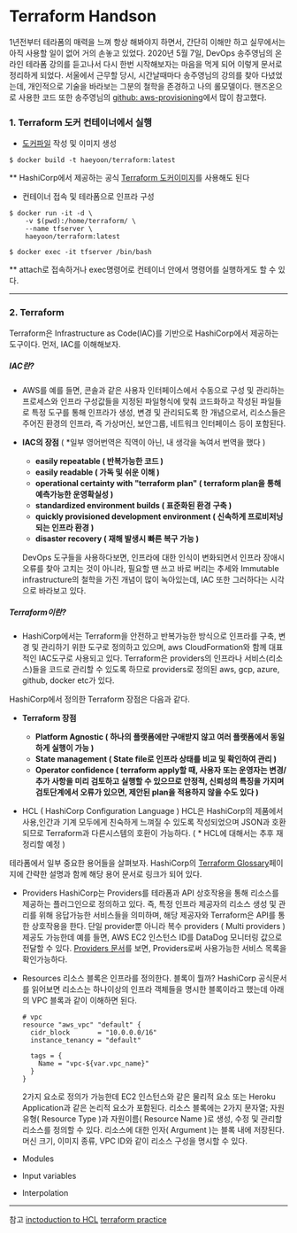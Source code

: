 # Terraform Handson
1년전부터 테라폼의 매력을 느껴 항상 해봐야지 하면서, 간단히 이해만 하고 실무에서는 아직 사용할 일이 없어 거의 손놓고 있었다.
2020년 5월 7일, DevOps 송주영님의 온라인 테라폼 강의를 듣고나서 다시 한번 시작해보자는 마음을 먹게 되어 이렇게 문서로 정리하게 되었다. 서울에서 근무할 당시, 시간날때마다 송주영님의 강의를 찾아 다녔었는데, 개인적으로 기술을 바라보는 그분의 철학을 존경하고 나의 롤모델이다.
핸즈온으로 사용한 코드 또한 송주영님의 [github: aws-provisioning](https://github.com/jupitersong/aws-provisioning)에서 많이 참고했다.

### 1. Terraform 도커 컨테이너에서 실행
- [도커파일](Dockerfile) 작성 및 이미지 생성
```
$ docker build -t haeyoon/terraform:latest
```
** HashiCorp에서 제공하는 공식 [Terraform 도커이미지](https://hub.docker.com/r/hashicorp/terraform/)를 사용해도 된다

- 컨테이너 접속 및 테라폼으로 인프라 구성
```
$ docker run -it -d \
    -v $(pwd):/home/terraform/ \
    --name tfserver \
    haeyoon/terraform:latest

$ docker exec -it tfserver /bin/bash
```
** attach로 접속하거나 exec명령어로 컨테이너 안에서 명령어를 실행하게도 할 수 있다.

---

### 2. Terraform

Terraform은 Infrastructure as Code(IAC)를 기반으로 HashiCorp에서 제공하는 도구이다. 먼저, IAC를 이해해보자.

##### IAC란?
- AWS를 예를 들면, 콘솔과 같은 사용자 인터페이스에서 수동으로 구성 및 관리하는 프로세스와 인프라 구성값들을 지정된 파일형식에 맞춰 코드화하고 작성된 파일들로 특정 도구를 통해 인프라가 생성, 변경 및 관리되도록 한 개념으로서, 리소스들은 주어진 환경의 인프라, 즉 가상머신, 보안그룹, 네트워크 인터페이스 등이 포함된다.


- __IAC의 장점__
( *일부 영어번역은 직역이 아닌, 내 생각을 녹여서 번역을 했다 )
    - __easily repeatable ( 반복가능한 코드 )__
    - __easily readable ( 가독 및 쉬운 이해 )__
    - __operational certainty with "terraform plan" ( terraform plan을 통해 예측가능한 운영확실성 )__
    - __standardized environment builds ( 표준화된 환경 구축 )__
    - __quickly provisioned development environment ( 신속하게 프로비저닝되는 인프라 환경 )__
    - __disaster recovery ( 재해 발생시 빠른 복구 가능 )__

    DevOps 도구들을 사용하다보면, 인프라에 대한 인식이 변화되면서 인프라 장애시 오류를 찾아 고치는 것이 아니라, 필요할 땐 쓰고 바로 버리는 추세와 Immutable infrastructure의 철학을 가진 개념이 많이 녹아있는데, IAC 또한 그러하다는 시각으로 바라보고 있다.

##### Terraform이란?

- HashiCorp에서는 Terraform을 안전하고 반복가능한 방식으로 인프라를 구축, 변경 및 관리하기 위한 도구로 정의하고 있으며, aws CloudFormation와 함께 대표적인 IAC도구로 사용되고 있다.
Terraform은 providers의 인프라나 서비스(리소스)들을 코드로 관리할 수 있도록 하므로 providers로 정의된 aws, gcp, azure, github, docker etc가 있다.

HashiCorp에서 정의한 Terraform 장점은 다음과 같다.
- __Terraform 장점__
    - __Platform Agnostic ( 하나의 플랫폼에만 구애받지 않고 여러 플랫폼에서 동일하게 실행이 가능 )__
    - __State management ( State file로 인프라 상태를 비교 및 확인하여 관리 )__
    - __Operator confidence ( terraform apply할 때, 사용자 또는 운영자는 변경/추가 사항을 미리 검토하고 실행할 수 있으므로 안정적, 신뢰성의 특징을 가지며 검토단계에서 오류가 있으면, 제안된 plan을 적용하지 않을 수도 있다 )__

- HCL ( HashiCorp Configuration Language )
    HCL은 HashiCorp의 제품에서 사용,인간과 기계 모두에게 친숙하게 느껴질 수 있도록 작성되었으며 JSON과 호환되므로 Terraform과 다른시스템의 호환이 가능하다.
    ( * HCL에 대해서는 추후 재 정리할 예정 )

테라폼에서 일부 중요한 용어들을 살펴보자. HashiCorp의 [Terraform Glossary](https://www.terraform.io/docs/glossary.html#policy)페이지에 간략한 설명과 함께 해당 용어 문서로 링크가 되어 있다.

- Providers
    HashiCorp는 Providers를 테라폼과 API 상호작용을 통해 리소스를 제공하는 플러그인으로 정의하고 있다. 즉, 특정 인프라 제공자의 리소스 생성 및 관리를 위해 응답가능한 서비스들을 의미하며, 해당 제공자와 Terraform은 API를 통한 상호작용을 한다. 단일 provider뿐 아니라 복수 providers ( Multi providers ) 제공도 가능한데 예를 들면, AWS EC2 인스턴스 ID를 DataDog 모니터링 값으로 전달할 수 있다.
    [Providers 문서](https://www.terraform.io/docs/providers/index.html)를 보면, Providers로써 사용가능한 서비스 목록을 확인가능하다.

- Resources
    리소스 블록은 인프라를 정의한다. 블록이 뭘까? HashiCorp 공식문서를 읽어보면 리소스는 하나이상의 인프라 객체들을 명시한 블록이라고 했는데 아래의 VPC 블록과 같이 이해하면 된다.
    ```
    # vpc
    resource "aws_vpc" "default" {
      cidr_block       = "10.0.0.0/16"
      instance_tenancy = "default"

      tags = {
        Name = "vpc-${var.vpc_name}"
      }
    }
    ```
    2가지 요소로 정의가 가능한데 EC2 인스턴스와 같은 물리적 요소 또는 Heroku Application과 같은 논리적 요소가 포함된다.
    리소스 블록에는 2가지 문자열; 자원유형( Resource Type )과 자원이름( Resource Name )로 생성, 수정 및 관리할 리소스를 정의할 수 있다.
    리소스에 대한 인자( Argument )는 블록 내에 저장된다. 머신 크기, 이미지 종류, VPC ID와 같이 리소스 구성을 명시할 수 있다.

- Modules

- Input variables

- Interpolation

---

참고
[inctoduction to HCL](https://www.linode.com/docs/applications/configuration-management/introduction-to-hcl/#:~:text=HCL%20is%20a%20configuration%20language,both%20human%20and%20machine%20friendly)
[terraform practice](https://learn.hashicorp.com/terraform?track=getting-started#getting-started)
